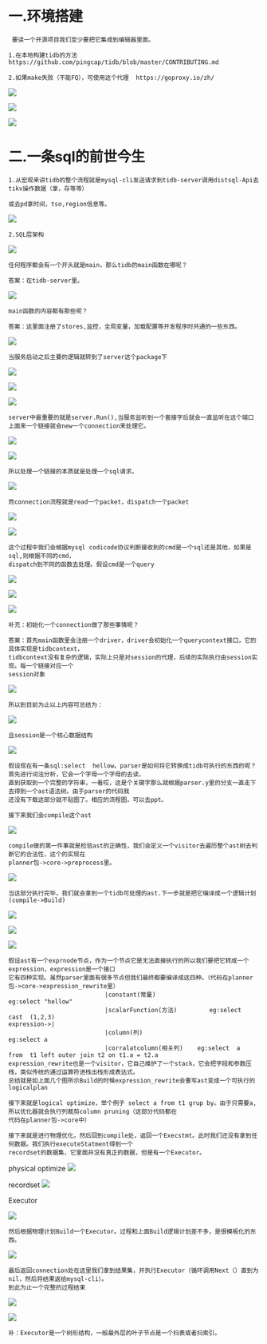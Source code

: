 # 一.环境搭建
    
     要读一个开源项目我们至少要把它集成到编辑器里面。
     
    1.在本地构建tidb的方法 https://github.com/pingcap/tidb/blob/master/CONTRIBUTING.md
    
    2.如果make失败（不能FQ），可使用这个代理  https://goproxy.io/zh/
    
![](tidb1-1.png)

![](tidb27.png)

![](tidb26.png)

# 二.一条sql的前世今生

    1.从宏观来讲tidb的整个流程就是mysql-cli发送请求到tidb-server调用distsql-Api去tikv操作数据（拿，存等等）
    
    或去pd拿时间，tso,region信息等。
          
![](tidb-architecture.png)

    2.SQL层架构
    
![](tidb-sql-layer.png)

    任何程序都会有一个开头就是main，那么tidb的main函数在哪呢？
    
    答案：在tidb-server里。
    
![](tidb-main.png)
    
    main函数的内容都有那些呢？
    
    答案：这里面注册了stores,监控，全局变量，加载配置等开发程序时共通的一些东西。
    
![](tidb1.png)

    当服务启动之后主要的逻辑就转到了server这个package下
    
![](tidb2.png)   

![](tidb3.png)   

![](tidb-server.png)

    server中最重要的就是server.Run(),当服务监听到一个套接字后就会一直监听在这个端口上面来一个链接就会new一个connection来处理它。
    
![](tidb4.png)

![](tidb5.png)   

    所以处理一个链接的本质就是处理一个sql请求。
    
![](tidb7.png)   

    而connection流程就是read一个packet，dispatch一个packet
    
![](tidb8.png)

![](tidb9.png)   

    这个过程中我们会根据mysql codicode协议判断接收到的cmd是一个sql还是其他，如果是sql,则根据不同的cmd，
    dispatch到不同的函数去处理。假设cmd是一个query
    
![](tidb-cmd.png)   

![](tidb-cmd1.png)   

![](tidb15.png)   

    补充：初始化一个connection做了那些事情呢？
    
    答案：首先main函数里会注册一个driver，driver会初始化一个querycontext接口，它的具体实现是tidbcontext，
    tidbcontext没有复杂的逻辑，实际上只是对session的代理，后续的实际执行由session实现。每一个链接对应一个
    session对象
    
![](tidbcontext.png)   

    所以到目前为止以上内容可总结为：
    
![](tidb18.png) 

    且session是一个核心数据结构
   
![](tidb-session.png) 
 
    假设现在有一条sql:select  hellow。parser是如何将它转换成tidb可执行的东西的呢？首先进行词法分析，它会一个字母一个字母的去读，
    直到获取到一个完整的字符串，一看哎，这是个关键字那么就根据parser.y里的分支一直走下去得到一个ast语法树。由于parser的代码我
    还没有下载这部分就不贴图了。相应的流程图，可以去ppt。
    
    接下来我们会compile这个ast
    
![](tidb21.png) 

    compile做的第一件事就是检验ast的正确性，我们会定义一个visitor去遍历整个ast树去判断它的合法性，这个的实现在
    planner包->core->preprocess里。
    
![](tidb22.png) 
    
    当这部分执行完毕，我们就会拿到一个tidb可处理的ast.下一步就是把它编译成一个逻辑计划(compile->Build)
    
![](tidb23.png) 

![](tidb24.png)

![](tidb25.png) 

    假设ast有一个exprnode节点，作为一个节点它是无法直接执行的所以我们要把它转成一个expression，expression是一个接口
    它有四种实现。虽然parser里面有很多节点但我们最终都要编译成这四种。（代码在planner包->core->expression_rewrite里）
                               |constant(常量)                     eg:select "hellow"
                               |scalarFunction(方法)         eg:select  cast  (1,2,3)
    expression->|
                               |column(列)                             eg:select a
                               |corralatcolumn(相关列)    eg:select  a  from  t1 left outer join t2 on t1.a = t2.a 
    expression_rewrite也是一个visitor，它自己维护了一个stack，它会把字段和参数压栈，类似传统的通过运算符进栈出栈形成表达式。
    总结就是如上面几个图所示Build的时候expression_rewrite会重写ast变成一个可执行的logicalplan
    
    接下来就是logical optimize，举个例子 select a from t1 grup by。由于只需要a,所以优化器就会执行列裁剪column pruning（这部分代码都在
    代码在planner包->core中）
    
    接下来就是进行物理优化，然后回到compile处，返回一个Execstmt。此时我们还没有拿到任何数据。我们执行executeStatment得到一个
    recordset的数据集，它里面并没有真正的数据，但是有一个Executor。
 
 physical optimize
![](tidb28.png) 

recordset
![](tidb29.png) 

Executor

![](tidb30.png) 
   
    然后根据物理计划Build一个Executor。过程和上面Build逻辑计划差不多，是很模板化的东西。
     
![](tidb31.png) 
    
    最后返回connection处在这里我们拿到结果集，并执行Executor（循环调用Next（）直到为nil，然后将结果返给mysql-cli）。
    到此为止一个完整的过程结束
    
![](tidb32.png) 

![](tidb33.png) 

    补：Executor是一个树形结构，一般最外层的叶子节点是一个扫表或者扫索引。



    
                               


    
    
    

